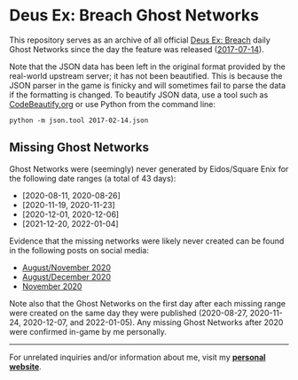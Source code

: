 # Deus Ex: Breach Ghost Networks  

This repository serves as an archive of all official [Deus Ex: Breach](https://store.steampowered.com/app/555450/) daily Ghost Networks since the day the feature was released ([2017-07-14](https://www.rockpapershotgun.com/deus-ex-breach-launches-random-daily-networks)).  

Note that the JSON data has been left in the original format provided by the real-world upstream server; it has not been beautified. This is because the JSON parser in the game is finicky and will sometimes fail to parse the data if the formatting is changed.  To beautify JSON data, use a tool such as [CodeBeautify.org](https://codebeautify.org/jsonviewer)  or use Python from the command line:  

```
python -m json.tool 2017-02-14.json
```  

## Missing Ghost Networks  

Ghost Networks were (seemingly) never generated by Eidos/Square Enix for the following date ranges (a total of 43 days):  

 * [2020-08-11, 2020-08-26]  
 * [2020-11-19, 2020-11-23]  
 * [2020-12-01, 2020-12-06]  
 * [2021-12-20, 2022-01-04]  

Evidence that the missing networks were likely never created can be found in the following posts on social media:

 * [August/November 2020](https://steamcommunity.com/app/337000/discussions/0/3862353324242873119/)  
 * [August/December 2020](https://forum.psnprofiles.com/topic/93516-when-do-breach-ghost-nodes-decrypt/)  
 * [November 2020](https://old.reddit.com/r/Deusex/comments/jzvrn3/dxmd_breach_offline_again/)  

Note also that the Ghost Networks on the first day after each missing range were created on the same day they were published (2020-08-27, 2020-11-24, 2020-12-07, and 2022-01-05). Any missing Ghost Networks after 2020 were confirmed in-game by me personally.  

---------------------------------------

For unrelated inquiries and/or information about me, visit my **[personal website](https://SeanPesce.github.io)**.  

